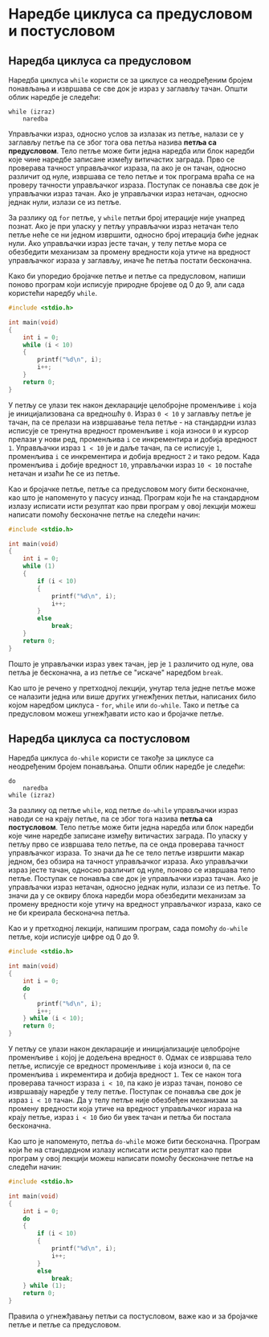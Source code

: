 # Наредбе циклуса са предусловом и постусловом

## Наредба циклуса са предусловом

Наредба циклуса `while` користи се за циклусе са неодређеним бројем понављања и
извршава се све док је израз у заглављу тачан. Општи облик наредбе је следећи:

```text
while (izraz)
    naredba
```

Управљачки израз, односно услов за излазак из петље, налази се у заглављу петље
па се због тога ова петља назива **петља са предусловом**. Тело петље може бити
једна наредба или блок наредби које чине наредбе записане између витичастих
заграда. Прво се проверава тачност управљачког израза, па ако је он тачан,
односно различит од нуле, извршава се тело петље и ток програма враћа се на
проверу тачности управљачког израза. Поступак се понавља све док је управљачки
израз тачан. Ако је управљачки израз нетачан, односно једнак нули, излази се из
петље.

За разлику од `for` петље, у `while` петљи број итерације није унапред познат.
Ако је при уласку у петљу управљачки израз нетачан тело петље неће се ни једном
извршити, односно број итерација биће једнак нули. Ако управљачки израз јесте
тачан, у телу петље мора се обезбедити механизам за промену вредности која
утиче на вредност управљачког израза у заглављу, иначе ће петља постати
бесконачна.

Како би упоредио бројачке петље и петље са предусловом, напиши поново програм
који исписује природне бројеве од 0 до 9, али сада користећи наредбу `while`.

```c
#include <stdio.h>

int main(void)
{
    int i = 0;
    while (i < 10)
    {
        printf("%d\n", i);
        i++;
    }
    return 0;
}
```

У петљу се улази тек након декларације целобројне променљиве `i` којa је
иницијализована са вредношћу `0`. Израз `0 < 10` у заглављу петље је тачан, па
се прелази на извршавање тела петље - на стандардни излаз исписује се тренутна
вредност променљиве `i` која износи `0` и курсор прелази у нови ред, променљива
`i` се инкрементира и добија вредност `1`. Управљачки израз `1 < 10` је и даље
тачан, па се исписује `1`, променљива `i` се инкрементира и добија вредност `2`
и тако редом. Када променљива `i` добије вредност `10`, управљачки израз
`10 < 10` постаће нетачан и изаћи ће се из петље.

Као и бројачке петље, петље са предусловом могу бити бесконачне, као што је
напоменуто у пасусу изнад. Програм који ће на стандардном излазу исписати исти
резултат као први програм у овој лекцији можеш написати помоћу бесконачне петље
на следећи начин:

```c
#include <stdio.h>

int main(void)
{
    int i = 0;
    while (1)
    {
        if (i < 10)
        {
            printf("%d\n", i);
            i++;
        }
        else
            break;
    }
    return 0;
}
```

Пошто је управљачки израз увек тачан, јер је `1` различито од нуле, ова петља
је бесконачна, а из петље се "искаче" наредбом `break`.

Као што је речено у претходној лекцији, унутар тела једне петље може се
налазити једна или више других угнежђених петљи, написаних било којом наредбом
циклуса - `for`, `while` или `do-while`. Тако и петље са предусловом можеш
угнежђавати исто као и бројачке петље.

## Наредба циклуса са постусловом

Наредба циклуса `do-while` користи се такође за циклусе са неодређеним бројем
понављања. Општи облик наредбе је следећи:

```text
do
    naredba
while (izraz)
```

За разлику од петље `while`, код петље `do-while` управљачки израз наводи се на
крају петље, па се због тога назива **петља са постусловом**. Тело петље може
бити једна наредба или блок наредби које чине наредбе записане између
витичастих заграда. По уласку у петљу прво се извршава тело петље, па се онда
проверава тачност управљачког израза. То значи да ће се тело петље извршити
макар једном, без обзира на тачност управљачког израза. Ако управљачки израз
јесте тачан, односно различит од нуле, поново се извршава тело петље. Поступак
се понавља све док је управљачки израз тачан. Ако је управљачки израз нетачан,
односно једнак нули, излази се из петље. То значи да у се оквиру блока наредби
мора обезбедити механизам за промену вредности које утичу на вредност
управљачког израза, како се не би креирала бесконачна петља.

Као и у претходној лекцији, напишим програм, сада помоћу `do-while` петље, који
исписује цифре од 0 до 9.

```c
#include <stdio.h>

int main(void)
{
    int i = 0;
    do
    {
        printf("%d\n", i);
        i++;
    } while (i < 10);
    return 0;
}
```

У петљу се улази након декларације и иницијализације целобројне променљиве `i`
којој је додељена вредност `0`. Одмах се извршава тело петље, исписује се
вредност променљиве `i` која износи `0`, па се променљива `i` икрементира и
добија вредност `1`. Тек се након тога проверава тачност израза `i < 10`, па
како је израз тачан, поново се извршавају наредбе у телу петље. Поступак се
понавља све док је израз `i < 10` тачан. Да у телу петље није обезбеђен
механизам за промену вредности која утиче на вредност управљачког израза на
крају петље, израз `i < 10` био би увек тачан и петља би постала бесконачна.

Као што је напоменуто, петља `do-while` може бити бесконачна. Програм који ће
на стандардном излазу исписати исти резултат као први програм у овој лекцији
можеш написати помоћу бесконачне петље на следећи начин:

```c
#include <stdio.h>

int main(void)
{
    int i = 0;
    do
    {
        if (i < 10)
        {
            printf("%d\n", i);
            i++;
        }
        else
            break;
    } while (1);
    return 0;
}
```

Правила о угнежђавању петљи са постусловом, важе као и за бројачке петље и
петље са предусловом.
